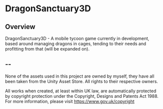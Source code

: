 # DragonSanctuary3D


## Overview
DragonSanctuary3D - A mobile tycoon game currently in development, based around managing dragons in cages, tending to their needs and profitting from that (will be expanded on).

## --

None of the assets used in this project are owned by myself, they have all been taken from the Unity Asset Store. All rights to their respective owners.

All works when created, at least within UK law, are automatically protected by copyright protection under the Copyright, Designs and Patents Act 1988. For more information, please visit https://www.gov.uk/copyright
